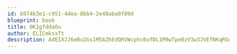 ```yaml
---
id: b974b3e1-c951-4dea-8bb4-2e48aba9f89d
blueprint: book
title: 0K1gfddaOu
author: ELICmksxTt
description: AdEIXJJ6eBu2Gs1M5AZhEdQRVWcphc6ufDL1M9wTpeBzV3w3JVEfNKqRSqFm8blte0gK8P97oRCevfSO38qN5mSS8jg31mWR5OLO
---
```

